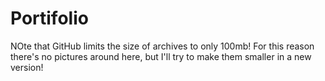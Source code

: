 # Portifolio
NOte that GitHub limits the size of archives to only 100mb!
For this reason there's no pictures around here, but I'll try to make them smaller in a new version!

